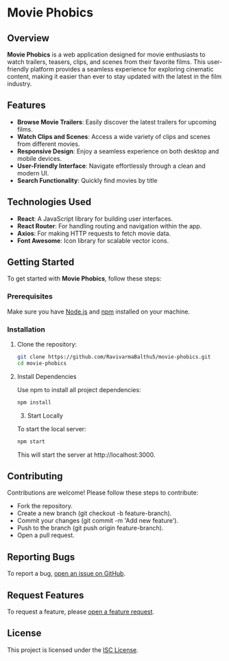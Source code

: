 # Movie Phobics

## Overview

**Movie Phobics** is a web application designed for movie enthusiasts to watch trailers, teasers, clips, and scenes from their favorite films. This user-friendly platform provides a seamless experience for exploring cinematic content, making it easier than ever to stay updated with the latest in the film industry.

## Features

- **Browse Movie Trailers**: Easily discover the latest trailers for upcoming films.
- **Watch Clips and Scenes**: Access a wide variety of clips and scenes from different movies.
- **Responsive Design**: Enjoy a seamless experience on both desktop and mobile devices.
- **User-Friendly Interface**: Navigate effortlessly through a clean and modern UI.
- **Search Functionality**: Quickly find movies by title

## Technologies Used

- **React**: A JavaScript library for building user interfaces.
- **React Router**: For handling routing and navigation within the app.
- **Axios**: For making HTTP requests to fetch movie data.
- **Font Awesome**: Icon library for scalable vector icons.

## Getting Started

To get started with **Movie Phobics**, follow these steps:

### Prerequisites

Make sure you have [Node.js](https://nodejs.org/) and [npm](https://www.npmjs.com/) installed on your machine.

### Installation

1. Clone the repository:
   ```bash
   git clone https://github.com/RavivarmaBalthu5/movie-phobics.git
   cd movie-phobics
   ```
2. Install Dependencies

   Use npm to install all project dependencies:

   ```bash
   npm install
   ```
   
   3. Start Locally
   
   To start the local server:
   
   ```bash
   npm start
   ```
   
   This will start the server at http://localhost:3000.

## Contributing

Contributions are welcome! Please follow these steps to contribute:

- Fork the repository.
- Create a new branch (git checkout -b feature-branch).
- Commit your changes (git commit -m 'Add new feature').
- Push to the branch (git push origin feature-branch).
- Open a pull request.

## Reporting Bugs

To report a bug, [open an issue on GitHub](https://github.com/RavivarmaBalthu5/movie-phobics/issues).

## Request Features

To request a feature, please [open a feature request](https://github.com/RavivarmaBalthu5/movie-phobics/issues).

## License

This project is licensed under the [ISC License](https://opensource.org/licenses/ISC).

